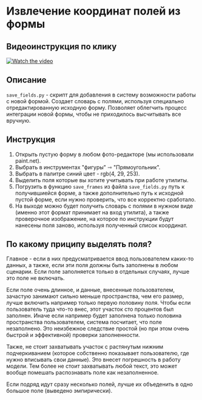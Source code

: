 # Извлечение координат полей из формы
## Видеоинструкция по клику
[![Watch the video](https://img.youtube.com/vi/QBdyVJiMgME/maxresdefault.jpg)](https://youtu.be/QBdyVJiMgME)

## Описание
```save_fields.py``` - скрипт для добавления в систему возможности работы с новой формой. Создает словарь с полями, используя специально отредактированную исходную форму.
Позволяет облегчить процесс интеграции новой формы, чтобы не приходилось высчитывать все вручную.


## Инструкция
1. Открыть пустую форму в любом фото-редакторе (мы использовали paint.net).
2. Выбрать в инструментах "фигуры" ⇾ "Прямоугольник".
3. Выбрать в палитре синий цвет - rgb(4, 29, 253).
4. Выделить поля которые вы хотите учитывать при работе утилиты.
5. Погрузить в функцию ```save_frames``` из файла ```save_fields.py``` путь к получившиейся форме, а также дополнительно путь к исходной пустой форме,
если нужно проверить, что все корректно сработало.
6. На выходе можно будет получить словарь с полями в нужном виде (именно этот формат принимает на вход утилита), а также проверочное изображение,
на которое по инструкции будут нанесены поля заново, используя полученный список координат.

## По какому приципу выделять поля?

Главное - если в них предусматривается ввод пользователем каких-то данных, а также, если эти поля должны быть заполнены в любом сценарии. Если поле заполняется только в отдельных случаях, лучше это поле не включать.

Если поле очень длинное, и данные, внесенные пользователем, зачастую занимают сильно меньше пространства, чем его размер, лучше включить например только первую половину поля. Чтобы если пользователь туда что-то внес, этот участок сто процентов был заполнен. Иначе если например будет заполнена только половина пространства пользователем, система посчитает, что поле незаполнено. Это неизбежное следствие простой (но при этом очень быстрой и эффективной) проверки заполненности. 

Также, не стоит захватывать участок с растянутым нижним подчеркиванием (которое собственно показывает пользователю, где нужно вписывать свои данные). Это внесет погрешность в работу модели. Тем более не стоит захватывать любой текст, это может вообще помешать распознавать поле как незаполненное.

Если подряд идут сразу несколько полей, лучше их объеденить в одно большое поле (выведено эмпирически).
